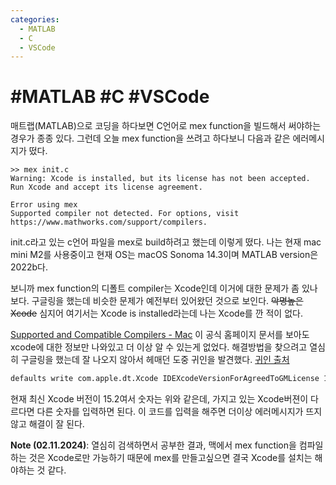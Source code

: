 ```yaml
---
categories:
  - MATLAB
  - C
  - VSCode
---
```


# #MATLAB #C #VSCode

매트랩(MATLAB)으로 코딩을 하다보면 C언어로 mex function을 빌드해서 써야하는 경우가 종종 있다. 그런데 오늘 mex function을 쓰려고 하다보니 다음과 같은 에러메시지가 떴다.

```
>> mex init.c
Warning: Xcode is installed, but its license has not been accepted. Run Xcode and accept its license agreement.
 
Error using mex
Supported compiler not detected. For options, visit https://www.mathworks.com/support/compilers.
```
init.c라고 있는 c언어 파일을 mex로 build하려고 했는데 이렇게 떴다. 나는 현재 mac mini M2를 사용중이고 현재 OS는 macOS Sonoma 14.3이며 MATLAB version은 2022b다.

보니까 mex function의 디폴트 compiler는 Xcode인데 이거에 대한 문제가 좀 있나보다. 구글링을 했는데 비슷한 문제가 예전부터 있어왔던 것으로 보인다. ~~악명높은 Xcode~~ 심지어 여기서는 Xcode is installed라는데 나는 Xcode를 깐 적이 없다.

[Supported and Compatible Compilers - Mac](https://www.mathworks.com/support/requirements/supported-compilers-mac.html) 이 공식 홈페이지 문서를 보아도 xcode에 대한 정보만 나와있고 더 이상 알 수 있는게 없었다. 해결방법을 찾으려고 열심히 구글링을 했는데 잘 나오지 않아서 헤매던 도중 귀인을 발견했다. [귀인 출처](https://gist.github.com/martinandersen/1fea529ec04885c63477ccb944394494)


```bash
defaults write com.apple.dt.Xcode IDEXcodeVersionForAgreedToGMLicense 15.2
```
현재 최신 Xcode 버전이 15.2여서 숫자는 위와 같은데, 가지고 있는 Xcode버젼이 다르다면 다른 숫자를 입력하면 된다. 이 코드를 입력을 해주면 더이상 에러메시지가 뜨지 않고 해결이 잘 된다.

**Note (02.11.2024)**: 열심히 검색하면서 공부한 결과, 맥에서 mex function을 컴파일 하는 것은 Xcode로만 가능하기 때문에 mex를 만들고싶으면 결국 Xcode를 설치는 해야하는 것 같다.
<!--stackedit_data:
eyJoaXN0b3J5IjpbLTIwNTExOTQ4NjAsMTQ4MjM3MTQyOCwtNz
YwNjM4NDYzLDE1OTczMDMyMTZdfQ==
-->